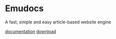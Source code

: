 # Emudocs
A fast, simple and easy article-based website engine

[documentation](https://aworldc.github.io/Emudocs/)
[download](https://github.com/Aworldc/Emudocs/releases/download/1.0.0beta/rel.zip)
